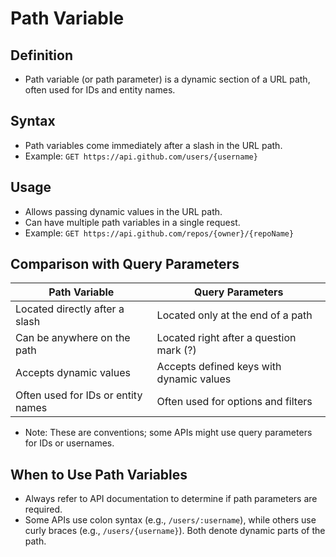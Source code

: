 # Path Variable

## Definition
- Path variable (or path parameter) is a dynamic section of a URL path, often used for IDs and entity names.

## Syntax
- Path variables come immediately after a slash in the URL path.
- Example: `GET https://api.github.com/users/{username}`

## Usage
- Allows passing dynamic values in the URL path.
- Can have multiple path variables in a single request.
- Example: `GET https://api.github.com/repos/{owner}/{repoName}`

## Comparison with Query Parameters
| Path Variable                  | Query Parameters                        |
|--------------------------------|-----------------------------------------|
| Located directly after a slash | Located only at the end of a path       |
| Can be anywhere on the path     | Located right after a question mark (?) |
| Accepts dynamic values          | Accepts defined keys with dynamic values|
| Often used for IDs or entity names | Often used for options and filters    |

- Note: These are conventions; some APIs might use query parameters for IDs or usernames.

## When to Use Path Variables
- Always refer to API documentation to determine if path parameters are required.
- Some APIs use colon syntax (e.g., `/users/:username`), while others use curly braces (e.g., `/users/{username}`). Both denote dynamic parts of the path.
